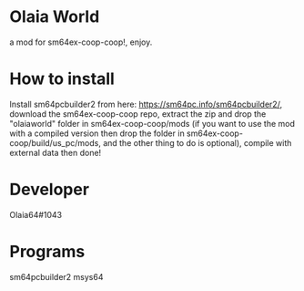 # Olaia World
a mod for sm64ex-coop-coop!, enjoy.
# How to install
Install sm64pcbuilder2 from here: https://sm64pc.info/sm64pcbuilder2/, download the sm64ex-coop-coop repo, extract the zip and drop the "olaiaworld" folder in sm64ex-coop-coop/mods (if you want to use the mod with a compiled version then drop the folder in sm64ex-coop-coop/build/us_pc/mods, and the other thing to do is optional), compile with external data then done!
# Developer
Olaia64#1043
# Programs
sm64pcbuilder2 
msys64
